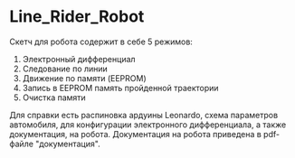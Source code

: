 # Line_Rider_Robot
Скетч для робота содержит в себе 5 режимов:
1. Электронный дифференциал
2. Следование по линии
3. Движение по памяти (EEPROM)
4. Запись в EEPROM память пройденной траектории
5. Очистка памяти

Для справки есть распиновка ардуины Leonardo, схема параметров автомобиля, 
для конфигурации электронного дифференциала, а также документация, на робота.
Документация на робота приведена в pdf-файле "документация".
